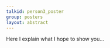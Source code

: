 ```yaml
---
talkid: person3_poster
group: posters
layout: abstract
---
```


Here I explain what I hope to show you...
